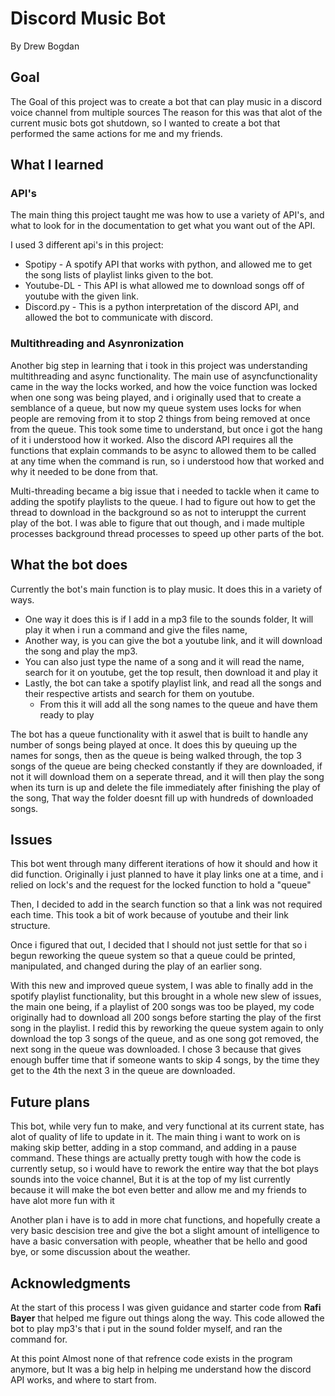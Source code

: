 # Discord Music Bot
By Drew Bogdan

## Goal
The Goal of this project was to create a bot that can play music in a discord voice channel from multiple sources
The reason for this was that alot of the current music bots got shutdown, so I wanted to create a bot that performed
the same actions for me and my friends. 

## What I learned


### API's

The main thing this project taught me was how to use a variety of API's, and what to look for in the documentation
to get what you want out of the API.

I used 3 different api's in this project:
* Spotipy - A spotify API that works with python, and allowed me to get the song lists of playlist links given to the bot.
* Youtube-DL - This API is what allowed me to download songs off of youtube with the given link.
* Discord.py - This is a python interpretation of the discord API, and allowed the bot to communicate with discord.

### Multithreading and Asynronization 

Another big step in learning that i took in this project was understanding multithreading and async functionality.
The main use of asyncfunctionality came in the way the locks worked, and how the voice function was locked when one
song was being played, and i originally used that to create a semblance of a queue, but now my queue system uses 
locks for when people are removing from it to stop 2 things from being removed at once from the queue. This took some time
to understand, but once i got the hang of it i understood how it worked. Also the discord API requires all the functions
that explain commands to be async to allowed them to be called at any time when the command is run, so i understood how that worked
and why it needed to be done from that. 

Multi-threading became a big issue that i needed to tackle when it came to adding the spotify playlists to the queue.
I had to figure out how to get the thread to download in the background so as not to interuppt the current play of the bot.
I was able to figure that out though, and i made multiple processes background thread processes to speed up other parts of the bot.

## What the bot does
Currently the bot's main function is to play music. It does this in a variety of ways. 
* One way it does this is if I add in a mp3 file to the sounds folder, It will play it when i run a command and give the files name, 
* Another way, is you can give the bot a youtube link, and it will download the song and play the mp3. 
* You can also just type the name of a song and it will read the name, search for it on youtube, get the top result, then download it and play it
* Lastly, the bot can take a spotify playlist link, and read all the songs and their respective artists and search for them on youtube. 
  * From this it will add all the song names to the queue and have them ready to play

The bot has a queue functionality with it aswel that is built to handle any number of songs being played at once. It does
this by queuing up the names for songs, then as the queue is being walked through, the top 3 songs of the queue are being
checked constantly if they are downloaded, if not it will download them on a seperate thread, and it will then play the song when its turn is up
and delete the file immediately after finishing the play of the song, That way the folder doesnt fill up with hundreds of downloaded 
songs. 

## Issues

This bot went through many different iterations of how it should and how it did function.
Originally i just planned to have it play links one at a time, and i relied on lock's and
the request for the locked function to hold a "queue"

Then, I decided to add in the search function so that a link was not required each time. This
took a bit of work because of youtube and their link structure. 

Once i figured that out, I decided that I should not just settle for that so i begun reworking the
queue system so that a queue could be printed, manipulated, and changed during the play of an earlier song.

With this new and improved queue system, I was able to finally add in the spotify playlist functionality, but this
brought in a whole new slew of issues, the main one being, if a playlist of 200 songs was too be played, my code 
originally had to download all 200 songs before starting the play of the first song in the playlist. I redid this by 
reworking the queue system again to only download the top 3 songs of the queue, and as one song got removed, the next song in the queue was downloaded.
I chose 3 because that gives enough buffer time that if someone wants to skip 4 songs, by the time they get to the 4th the next 3 in the queue are 
downloaded.

## Future plans

This bot, while very fun to make, and very functional at its current state, has alot of quality of life to update in it.
The main thing i want to work on is making skip better, adding in a stop command, and adding in a pause command. These
things are actually pretty tough with how the code is currently setup, so i would have to rework the entire way that 
the bot plays sounds into the voice channel, But it is at the top of my list currently because it will make the bot even better
and allow me and my friends to have alot more fun with it

Another plan i have is to add in more chat functions, and hopefully create a very basic descision tree and give the bot
a slight amount of intelligence to have a basic conversation with people, wheather that be hello and good bye, or some discussion
about the weather.

## Acknowledgments

At the start of this process I was given guidance and starter code from
**Rafi Bayer** that helped me figure out things along the way. This code allowed
the bot to play mp3's that i put in the sound folder myself, and ran the command
for. 

At this point Almost none of that refrence code exists in the program anymore, 
but It was a big help in helping me understand how the 
discord API works, and where to start from.
